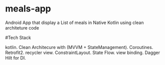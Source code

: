 # meals-app
Android App that display a List of meals in Native Kotlin using clean architeture code

#Tech Stack

kotlin.
Clean Architecure with (MVVM + StateManagement).
Coroutines.
Retrofit2.
recycler view.
ConstraintLayout.
State Flow.
view binding.
Dagger Hilt for DI.
